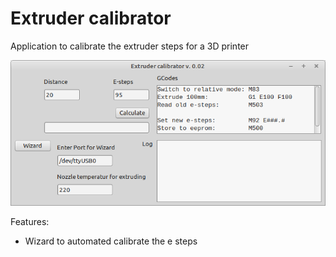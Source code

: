 # Extruder calibrator

Application to calibrate the extruder steps for a 3D printer

![](preview.png)

Features: 
- Wizard to automated calibrate the e steps